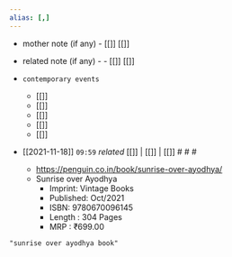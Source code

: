 ```yaml
---
alias: [,]
---
```

- mother note (if any)
		- [[]] [[]]
- related note (if any) -
		- [[]] [[]]
- `contemporary events`
	- [[]]
	- [[]]
	- [[]]
	- [[]]
	- [[]]

- [[2021-11-18]]  `09:59` _related_ [[]] | [[]] | [[]] # # #
	- https://penguin.co.in/book/sunrise-over-ayodhya/
	- Sunrise over Ayodhya
		- Imprint: Vintage Books
		- Published: Oct/2021
		- ISBN: 9780670096145
		- Length : 304 Pages
		- MRP : ₹699.00


```query
"sunrise over ayodhya book"
```